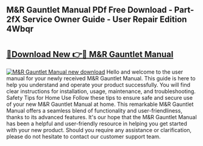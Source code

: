 ## M&R Gauntlet Manual PDf Free Download - Part-2fX Service Owner Guide - User Repair Edition 4Wbqr

# <h2><a href="http://bc38070.oget.top/?id=M%26R+Gauntlet+Manual">🔗Download New 👉🔴 M&R Gauntlet Manual</a></h2>

[![M&R Gauntlet Manual new download](https://i.imgur.com/5g1atiW.png)](http://bc38070.oget.top/?id=M%26R+Gauntlet+Manual)
Hello and welcome to the user manual for your newly received M&R Gauntlet Manual. This guide is here to help you understand and operate your product successfully. You will find clear instructions for installation, usage, maintenance, and troubleshooting. Safety Tips for Home Use Follow these tips to ensure safe and secure use of your new M&R Gauntlet Manual at home. This remarkable M&R Gauntlet Manual offers a seamless blend of functionality and user-friendliness, thanks to its advanced features. It's our hope that the M&R Gauntlet Manual has been a helpful and user-friendly resource in helping you get started with your new product. Should you require any assistance or clarification, please do not hesitate to contact our customer support team.
